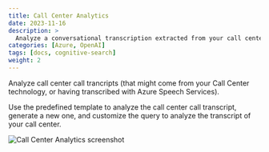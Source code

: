 ```yaml
---
title: Call Center Analytics
date: 2023-11-16
description: >
  Analyze a conversational transcription extracted from your call center and interact with it.
categories: [Azure, OpenAI]
tags: [docs, cognitive-search]
weight: 2
---
```


Analyze call center call trancripts (that might come from your Call Center technology, or having transcribed with Azure Speech Services).

Use the predefined template to analyze the call center call transcript, generate a new one, and customize the query to analyze the transcript of your call center.

![Call Center Analytics screenshot](/aihub/img/callcenteranalytics.jpg)